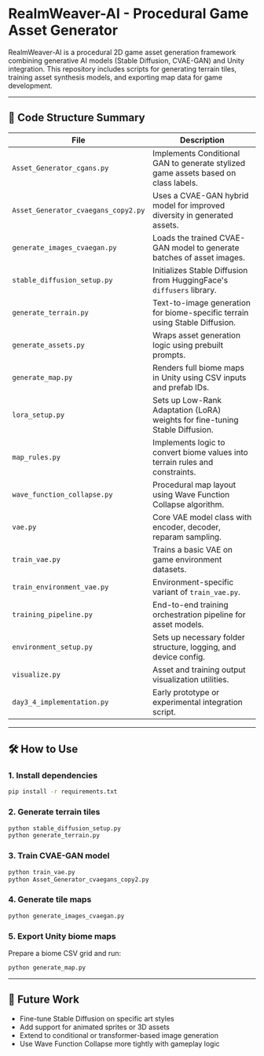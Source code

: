 # RealmWeaver-AI - Procedural Game Asset Generator

RealmWeaver-AI is a procedural 2D game asset generation framework combining generative AI models (Stable Diffusion, CVAE-GAN) and Unity integration. This repository includes scripts for generating terrain tiles, training asset synthesis models, and exporting map data for game development.

---

## 🧠 Code Structure Summary

| File | Description |
|------|-------------|
| `Asset_Generator_cgans.py` | Implements Conditional GAN to generate stylized game assets based on class labels. |
| `Asset_Generator_cvaegans_copy2.py` | Uses a CVAE-GAN hybrid model for improved diversity in generated assets. |
| `generate_images_cvaegan.py` | Loads the trained CVAE-GAN model to generate batches of asset images. |
| `stable_diffusion_setup.py` | Initializes Stable Diffusion from HuggingFace's `diffusers` library. |
| `generate_terrain.py` | Text-to-image generation for biome-specific terrain using Stable Diffusion. |
| `generate_assets.py` | Wraps asset generation logic using prebuilt prompts. |
| `generate_map.py` | Renders full biome maps in Unity using CSV inputs and prefab IDs. |
| `lora_setup.py` | Sets up Low-Rank Adaptation (LoRA) weights for fine-tuning Stable Diffusion. |
| `map_rules.py` | Implements logic to convert biome values into terrain rules and constraints. |
| `wave_function_collapse.py` | Procedural map layout using Wave Function Collapse algorithm. |
| `vae.py` | Core VAE model class with encoder, decoder, reparam sampling. |
| `train_vae.py` | Trains a basic VAE on game environment datasets. |
| `train_environment_vae.py` | Environment-specific variant of `train_vae.py`. |
| `training_pipeline.py` | End-to-end training orchestration pipeline for asset models. |
| `environment_setup.py` | Sets up necessary folder structure, logging, and device config. |
| `visualize.py` | Asset and training output visualization utilities. |
| `day3_4_implementation.py` | Early prototype or experimental integration script. |

---

## 🛠️ How to Use

### 1. Install dependencies
```bash
pip install -r requirements.txt
```

### 2. Generate terrain tiles
```bash
python stable_diffusion_setup.py
python generate_terrain.py
```

### 3. Train CVAE-GAN model
```bash
python train_vae.py
python Asset_Generator_cvaegans_copy2.py
```

### 4. Generate tile maps
```bash
python generate_images_cvaegan.py
```

### 5. Export Unity biome maps
Prepare a biome CSV grid and run:
```bash
python generate_map.py
```

---

## 🔮 Future Work
- Fine-tune Stable Diffusion on specific art styles
- Add support for animated sprites or 3D assets
- Extend to conditional or transformer-based image generation
- Use Wave Function Collapse more tightly with gameplay logic